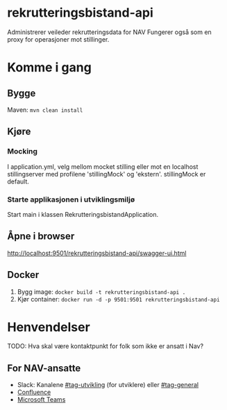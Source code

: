 # rekrutteringsbistand-api

Administrerer veileder rekrutteringsdata for NAV
Fungerer også som en proxy for operasjoner mot stillinger.


# Komme i gang
## Bygge
Maven: `mvn clean install`

## Kjøre
### Mocking
I application.yml, velg mellom mocket stilling eller mot en localhost stillingserver med profilene 'stillingMock' og 'ekstern'.
stillingMock er default.

### Starte applikasjonen i utviklingsmiljø
Start main i klassen RekrutteringsbistandApplication. 

## Åpne i browser
[http://localhost:9501/rekrutteringsbistand-api/swagger-ui.html](http://localhost:9501/rekrutteringsbistand-api/swagger-ui.html)

## Docker
1. Bygg image: `docker build -t rekrutteringsbistand-api .`
2. Kjør container: `docker run -d -p 9501:9501 rekrutteringsbistand-api`


# Henvendelser

TODO: Hva skal være kontaktpunkt for folk som ikke er ansatt i Nav?

## For NAV-ansatte

* Slack: Kanalene [#tag-utvikling](https://nav-it.slack.com/archives/CD4MES6BB) (for utviklere) eller [#tag-general](https://nav-it.slack.com/archives/CCM649PDH)
* [Confluence](https://confluence.adeo.no/x/GdBxDw)
* [Microsoft Teams](https://teams.microsoft.com/l/team/19%3af272e8d7060f48b19d2c40af46947228%40thread.skype/conversations?groupId=5296beb6-98bf-48d1-a3a5-089f57670a4d&tenantId=62366534-1ec3-4962-8869-9b5535279d0b)
